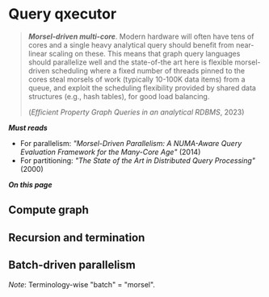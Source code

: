 # Query qxecutor

> ***Morsel-driven multi-core***. Modern hardware will often have tens of cores and a single heavy analytical query should benefit from near-linear scaling on these. This means that graph query languages should parallelize well and the state-of-the art here is flexible morsel-driven scheduling where a fixed number of threads pinned to the cores steal morsels of work (typically 10-100K data items) from a queue, and exploit the scheduling flexibility provided by shared data structures (e.g., hash tables), for good load balancing.
>
> (_Efficient Property Graph Queries in an analytical RDBMS_, 2023)


***Must reads***

* For parallelism: _"Morsel-Driven Parallelism: A NUMA-Aware Query Evaluation Framework for the Many-Core Age"_ (2014)
* For partitioning: _"The State of the Art in Distributed Query Processing"_ (2000)

***On this page***

## Compute graph


## Recursion and termination


## Batch-driven parallelism

_Note_: Terminology-wise "batch" = "morsel".

